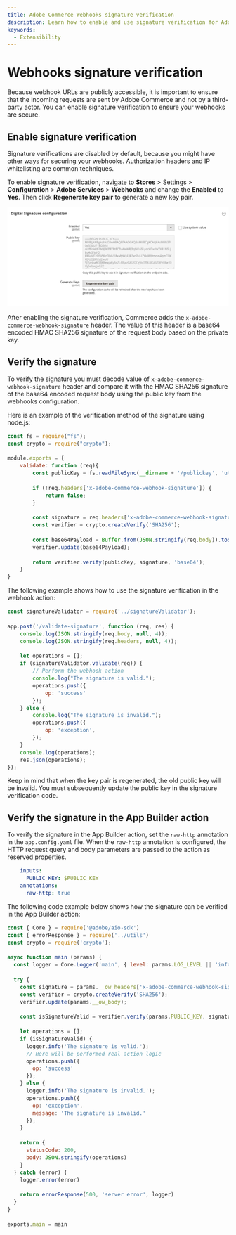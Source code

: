 ```yaml
---
title: Adobe Commerce Webhooks signature verification
description: Learn how to enable and use signature verification for Adobe Commerce Webhooks.
keywords:
  - Extensibility
---
```


# Webhooks signature verification

Because webhook URLs are publicly accessible, it is important to ensure that the incoming requests are sent by Adobe Commerce and not by a third-party actor. You can enable signature verification to ensure your webhooks are secure.

## Enable signature verification

Signature verifications are disabled by default, because you might have other ways for securing your webhooks. Authorization headers and IP whitelisting are common techniques.

To enable signature verification, navigate to **Stores** > Settings > **Configuration** > **Adobe Services** > **Webhooks** and change the **Enabled** to **Yes**. Then click **Regenerate key pair** to generate a new key pair.

![Webhooks configuration](../_images/webhooks/signature-configuration.png)

After enabling the signature verification, Commerce adds the `x-adobe-commerce-webhook-signature` header. The value of this header is a base64 encoded HMAC SHA256 signature of the request body based on the private key.

## Verify the signature

To verify the signature you must decode value of `x-adobe-commerce-webhook-signature` header and compare it with the HMAC SHA256 signature of the base64 encoded request body using the public key from the webhooks configuration.

Here is an example of the verification method of the signature using node.js:

```javascript
const fs = require("fs");
const crypto = require("crypto");

module.exports = {
    validate: function (req){
        const publicKey = fs.readFileSync(__dirname + '/publickey', 'utf-8');

        if (!req.headers['x-adobe-commerce-webhook-signature']) {
            return false;
        }

        const signature = req.headers['x-adobe-commerce-webhook-signature'];
        const verifier = crypto.createVerify('SHA256');

        const base64Payload = Buffer.from(JSON.stringify(req.body)).toString('base64');
        verifier.update(base64Payload);

        return verifier.verify(publicKey, signature, 'base64');
    }
}
```

The following example shows how to use the signature verification in the webhook action:

```javascript
const signatureValidator = require('../signatureValidator');

app.post('/validate-signature', function (req, res) {
    console.log(JSON.stringify(req.body, null, 4));
    console.log(JSON.stringify(req.headers, null, 4));

    let operations = [];
    if (signatureValidator.validate(req)) {
        // Perform the webhook action
        console.log("The signature is valid.");
        operations.push({
            op: 'success'
        });
    } else {
        console.log("The signature is invalid.");
        operations.push({
            op: 'exception',
        });
    }
    console.log(operations);
    res.json(operations);
});
```

Keep in mind that when the key pair is regenerated, the old public key will be invalid. You must subsequently update the public key in the signature verification code.

## Verify the signature in the App Builder action

To verify the signature in the App Builder action, set the `raw-http` annotation in the `app.config.yaml` file. When the `raw-http` annotation is configured, the HTTP request query and body parameters are passed to the action as reserved properties.

```yaml
    inputs:
      PUBLIC_KEY: $PUBLIC_KEY
    annotations:
      raw-http: true
```

The following code example below shows how the signature can be verified in the App Builder action:

```javascript
const { Core } = require('@adobe/aio-sdk')
const { errorResponse } = require('../utils')
const crypto = require('crypto');

async function main (params) {
  const logger = Core.Logger('main', { level: params.LOG_LEVEL || 'info' })

  try {
    const signature = params.__ow_headers['x-adobe-commerce-webhook-signature'] || '';
    const verifier = crypto.createVerify('SHA256');
    verifier.update(params.__ow_body);

    const isSignatureValid = verifier.verify(params.PUBLIC_KEY, signature, 'base64');

    let operations = [];
    if (isSignatureValid) {
      logger.info('The signature is valid.');
      // Here will be performed real action logic
      operations.push({
        op: 'success'
      });
    } else {
      logger.info('The signature is invalid.');
      operations.push({
        op: 'exception',
        message: 'The signature is invalid.'
      });
    }

    return {
      statusCode: 200,
      body: JSON.stringify(operations)
    }
  } catch (error) {
    logger.error(error)

    return errorResponse(500, 'server error', logger)
  }
}

exports.main = main
```

